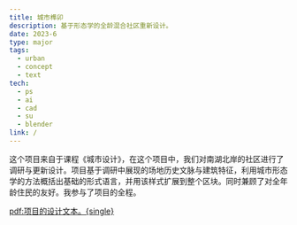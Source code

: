 ```yaml
---
title: 城市榫卯
description: 基于形态学的全龄混合社区重新设计。
date: 2023-6
type: major
tags:
  - urban
  - concept
  - text
tech:
  - ps
  - ai
  - cad
  - su
  - blender
link: /
---
```


这个项目来自于课程《城市设计》，在这个项目中，我们对南湖北岸的社区进行了调研与更新设计。项目基于调研中展现的场地历史文脉与建筑特征，利用城市形态学的方法概括出基础的形式语言，并用该样式扩展到整个区块。同时兼顾了对全年龄住民的友好。我参与了项目的全程。

[pdf:项目的设计文本。{single}](/projects/011/details/1.pdf)
